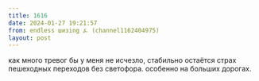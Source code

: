 ```yaml
---
title: 1616
date: 2024-01-27 19:21:57
from: endless шизing ⍼ (channel1162404975)
layout: post
---
```


как много тревог бы у меня не исчезло, стабильно остаётся страх пешеходных переходов без светофора. особенно на больших дорогах.
